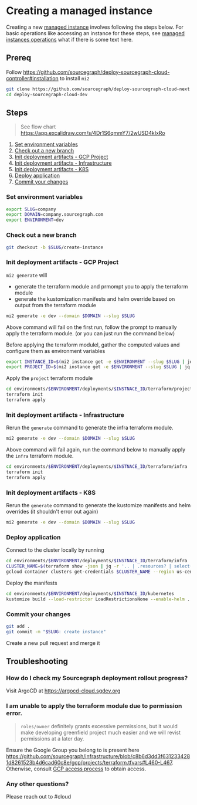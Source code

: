 # Creating a managed instance

Creating a new [managed instance](./index.md) involves following the steps below.
For basic operations like accessing an instance for these steps, see [managed instances operations](../operations.md) what if there is some text here.

## Prereq

Follow https://github.com/sourcegraph/deploy-sourcegraph-cloud-controller#installation to install `mi2`

```sh
git clone https://github.com/sourcegraph/deploy-sourcegraph-cloud-next
cd deploy-sourcegraph-cloud-dev
```

## Steps

> See flow chart https://app.excalidraw.com/s/4Dr1S6qmmY7/2wUSD4kIxRo

1. [Set environment variables](#Set-environment-variables)
1. [Check out a new branch](#Check-out-a-new-branch)
1. [Init deployment artifacts - GCP Project](#init-deployment-artifacts---gcp-project)
1. [Init deployment artifacts - Infrastructure](#init-deployment-artifacts---infrastructure)
1. [Init deployment artifacts - K8S](#init-deployment-artifacts---k8s)
1. [Deploy application](#deploy-application)
1. [Commit your changes](#Commit-your-changes)

### Set environment variables

```sh
export SLUG=company
export DOMAIN=company.sourcegraph.com
export ENVIRONMENT=dev
```

### Check out a new branch

```sh
git checkout -b $SLUG/create-instance
```

### Init deployment artifacts - GCP Project

`mi2 generate` will

- generate the terraform module and prmompt you to apply the terraform module
- generate the kustomization manifests and helm override based on output from the terraform module

```sh
mi2 generate -e dev --domain $DOMAIN --slug $SLUG
```

Above command will fail on the first run, follow the prompt to manually apply the terraform module. (or you can just run the command below)

Before applying the terraform modulel, gather the computed values and configure them as environment variables

```sh
export INSTANCE_ID=$(mi2 instance get -e $ENVIRONMENT --slug $SLUG | jq -r '.metadata.name')
export PROJECT_ID=$(mi2 instance get -e $ENVIRONMENT --slug $SLUG | jq -r '.status.gcpProjectId')
```

Apply the `project` terraform module

```sh
cd environments/$ENVIRONMENT/deployments/$INSTNACE_ID/terraform/project
terraform init
terraform apply
```

### Init deployment artifacts - Infrastructure

Rerun the `generate` command to generate the infra terraform module.

```sh
mi2 generate -e dev --domain $DOMAIN --slug $SLUG
```

Above command will fail again, run the command below to manually apply the `infra` terraform module.

```sh
cd environments/$ENVIRONMENT/deployments/$INSTNACE_ID/terraform/infra
terraform init
terraform apply
```

### Init deployment artifacts - K8S

Rerun the `generate` command to generate the kustomize manifests and helm overrides (it shouldn't error out again)

```sh
mi2 generate -e dev --domain $DOMAIN --slug $SLUG
```

### Deploy application

Connect to the cluster locally by running

```sh
cd environments/$ENVIRONMENT/deployments/$INSTNACE_ID/terraform/infra
CLUSTER_NAME=$(terraform show -json | jq -r '.. | .resources? | select(.!=null) | .[] | select((.type == "google_container_cluster") and (.mode == "managed")) | .values.name')
gcloud container clusters get-credentials $CLUSTER_NAME --region us-central1 --project $PROJECT_ID
```

Deploy the manifests

```sh
cd environments/$ENVIRONMENT/deployments/$INSTNACE_ID/kubernetes
kustomize build --load-restrictor LoadRestrictionsNone --enable-helm . | kubectl apply -f -
```

### Commit your changes

```sh
git add .
git commit -m "$SLUG: create instance"
```

Create a new pull request and merge it

## Troubleshooting

### How do I check my Sourcegraph deployment rollout progress?

Visit ArgoCD at https://argocd-cloud.sgdev.org

### I am unable to apply the terraform module due to permission error.

> `roles/owner` definitely grants excessive permissions, but it would make developing greenfield project much easier and we will revist permissions at a later day.

Ensure the Google Group you belong to is present here https://github.com/sourcegraph/infrastructure/blob/c8b6d3dd3f6312334281d8261523b4d6cad60c8e/gcp/projects/terraform.tfvars#L460-L467. Otherwise, consult [GCP access process](../../../engineering/dev/process/gcp_access_process.md#standard-access-for-permanent-access-to-resources-projects-or-assets) to obtain access.

### Any other questions?

Please reach out to #cloud
